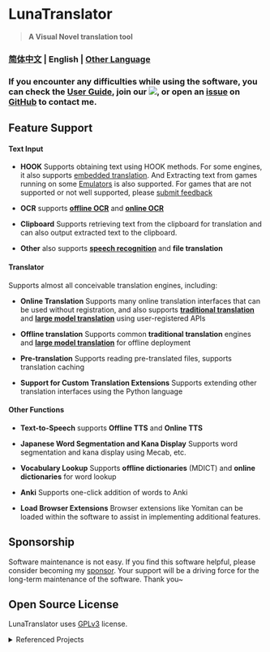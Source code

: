 # LunaTranslator

> **A Visual Novel translation tool**

### [简体中文](README.md) | English | [Other Language](otherlang.md) 

### If you encounter any difficulties while using the software, you can check the [User Guide](/), join our [![](https://img.shields.io/discord/1262692128031772733?label=Discord&logo=discord&color=FF007C&style=for-the-badge)](https://discord.com/invite/ErtDwVeAbB), or open an [issue](https://github.com/HIllya51/LunaTranslator/issues) on [GitHub](https://github.com/HIllya51/LunaTranslator) to contact me.

## Feature Support

#### Text Input

- **HOOK** Supports obtaining text using HOOK methods. For some engines, it also supports [embedded translation](https://docs.lunatranslator.org/embedtranslate.html). And Extracting text from games running on some [Emulators](https://docs.lunatranslator.org/emugames.html) is also supported. For games that are not supported or not well supported, please [submit feedback](https://github.com/HIllya51/LunaTranslator/issues/new?assignees=&labels=enhancement&projects=&template=01_game_request.yaml) 

- **OCR** supports **[offline OCR](https://docs.lunatranslator.org/useapis/ocrapi.html)** and **[online OCR](https://docs.lunatranslator.org/useapis/ocrapi.html)**

- **Clipboard** Supports retrieving text from the clipboard for translation and can also output extracted text to the clipboard.

- **Other** also supports **[speech recognition](https://docs.lunatranslator.org/sr.html)** and **file translation**

#### Translator

Supports almost all conceivable translation engines, including:

- **Online Translation** Supports many online translation interfaces that can be used without registration, and also supports **[traditional translation](https://docs.lunatranslator.org/useapis/tsapi.html)** and **[large model translation](https://docs.lunatranslator.org/guochandamoxing.html)** using user-registered APIs

- **Offline translation** Supports common **traditional translation** engines and **[large model translation](https://docs.lunatranslator.org/offlinellm.html)** for offline deployment

- **Pre-translation** Supports reading pre-translated files, supports translation caching

- **Support for Custom Translation Extensions** Supports extending other translation interfaces using the Python language

#### Other Functions

- **Text-to-Speech** supports **Offline TTS** and **Online TTS**

- **Japanese Word Segmentation and Kana Display** Supports word segmentation and kana display using Mecab, etc.

- **Vocabulary Lookup** Supports **offline dictionaries** (MDICT) and **online dictionaries** for word lookup

- **Anki** Supports one-click addition of words to Anki

- **Load Browser Extensions** Browser extensions like Yomitan can be loaded within the software to assist in implementing additional features.

## Sponsorship

Software maintenance is not easy. If you find this software helpful, please consider becoming my [sponsor](https://patreon.com/HIllya51). Your support will be a driving force for the long-term maintenance of the software. Thank you~  

## Open Source License

LunaTranslator uses [GPLv3](../LICENSE) license.

<details>
<summary>Referenced Projects</summary>

* ![img](https://img.shields.io/github/license/opencv/opencv) [opencv/opencv](https://github.com/opencv/opencv)
* ![img](https://img.shields.io/github/license/microsoft/onnxruntime) [microsoft/onnxruntime](https://github.com/microsoft/onnxruntime)
* ![img](https://img.shields.io/github/license/Artikash/Textractor) [Artikash/Textractor](https://github.com/Artikash/Textractor)
* ![img](https://img.shields.io/github/license/RapidAI/RapidOcrOnnx) [RapidAI/RapidOcrOnnx](https://github.com/RapidAI/RapidOcrOnnx)
* ![img](https://img.shields.io/github/license/PaddlePaddle/PaddleOCR) [PaddlePaddle/PaddleOCR](https://github.com/PaddlePaddle/PaddleOCR)
* ![img](https://img.shields.io/github/license/Blinue/Magpie) [Blinue/Magpie](https://github.com/Blinue/Magpie)
* ![img](https://img.shields.io/github/license/nanokina/ebyroid) [nanokina/ebyroid](https://github.com/nanokina/ebyroid)
* ![img](https://img.shields.io/github/license/xupefei/Locale-Emulator) [xupefei/Locale-Emulator](https://github.com/xupefei/Locale-Emulator)
* ![img](https://img.shields.io/github/license/InWILL/Locale_Remulator) [InWILL/Locale_Remulator](https://github.com/InWILL/Locale_Remulator)
* ![img](https://img.shields.io/github/license/zxyacb/ntlea) [zxyacb/ntlea](https://github.com/zxyacb/ntlea)
* ![img](https://img.shields.io/github/license/Chuyu-Team/YY-Thunks) [Chuyu-Team/YY-Thunks](https://github.com/Chuyu-Team/YY-Thunks)
* ![img](https://img.shields.io/github/license/Chuyu-Team/VC-LTL5) [Chuyu-Team/VC-LTL5](https://github.com/Chuyu-Team/VC-LTL5)
* ![img](https://img.shields.io/github/license/uyjulian/AtlasTranslate) [uyjulian/AtlasTranslate](https://github.com/uyjulian/AtlasTranslate)
* ![img](https://img.shields.io/github/license/ilius/pyglossary) [ilius/pyglossary](https://github.com/ilius/pyglossary)
* ![img](https://img.shields.io/github/license/ikegami-yukino/mecab) [ikegami-yukino/mecab](https://github.com/ikegami-yukino/mecab)
* ![img](https://img.shields.io/github/license/AngusJohnson/Clipper2) [AngusJohnson/Clipper2](https://github.com/AngusJohnson/Clipper2)
* ![img](https://img.shields.io/github/license/rapidfuzz/rapidfuzz-cpp) [rapidfuzz/rapidfuzz-cpp](https://github.com/rapidfuzz/rapidfuzz-cpp)
* ![img](https://img.shields.io/github/license/TsudaKageyu/minhook) [TsudaKageyu/minhook](https://github.com/TsudaKageyu/minhook)
* ![img](https://img.shields.io/github/license/lobehub/lobe-icons) [lobehub/lobe-icons](https://github.com/lobehub/lobe-icons)
* ![img](https://img.shields.io/github/license/kokke/tiny-AES-c) [kokke/tiny-AES-c](https://github.com/kokke/tiny-AES-c)
* ![img](https://img.shields.io/github/license/TPN-Team/OCR) [TPN-Team/OCR](https://github.com/TPN-Team/OCR)
* ![img](https://img.shields.io/github/license/AuroraWright/owocr) [AuroraWright/owocr](https://github.com/AuroraWright/owocr)
* ![img](https://img.shields.io/github/license/b1tg/win11-oneocr) [b1tg/win11-oneocr](https://github.com/b1tg/win11-oneocr)
* ![img](https://img.shields.io/github/license/mity/md4c) [mity/md4c](https://github.com/mity/md4c)
* ![img](https://img.shields.io/github/license/swigger/wechat-ocr) [swigger/wechat-ocr](https://github.com/swigger/wechat-ocr)
* ![img](https://img.shields.io/github/license/rupeshk/MarkdownHighlighter) [rupeshk/MarkdownHighlighter](https://github.com/rupeshk/MarkdownHighlighter)
* ![img](https://img.shields.io/github/license/sindresorhus/github-markdown-css) [sindresorhus/github-markdown-css](https://github.com/sindresorhus/github-markdown-css)
* ![img](https://img.shields.io/github/license/gexgd0419/NaturalVoiceSAPIAdapter) [gexgd0419/NaturalVoiceSAPIAdapter](https://github.com/gexgd0419/NaturalVoiceSAPIAdapter)
</details>
